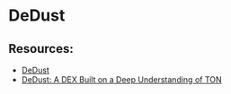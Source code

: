 # DeDust

## Resources:

* [DeDust](https://dedust.io/)
* [DeDust: A DEX Built on a Deep Understanding of TON](https://blog.torch.finance/dedust-a-dex-built-on-a-deep-understanding-of-ton-cf7ed08146cb)
